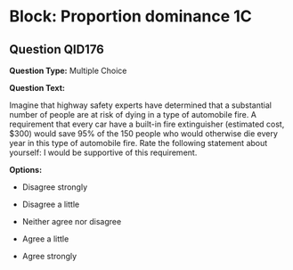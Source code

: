 # Block: Proportion dominance 1C

## Question QID176
**Question Type:** Multiple Choice

**Question Text:**

Imagine that highway safety experts have determined that a substantial number of people are at risk of dying in a type of automobile fire. A requirement that every car have a built-in fire extinguisher (estimated cost, $300) would save 95% of the 150 people who would otherwise die every year in this type of automobile fire. Rate the following statement about yourself: I would be supportive of this requirement.

**Options:**

* Disagree strongly

* Disagree a little

* Neither agree nor disagree

* Agree a little

* Agree strongly

